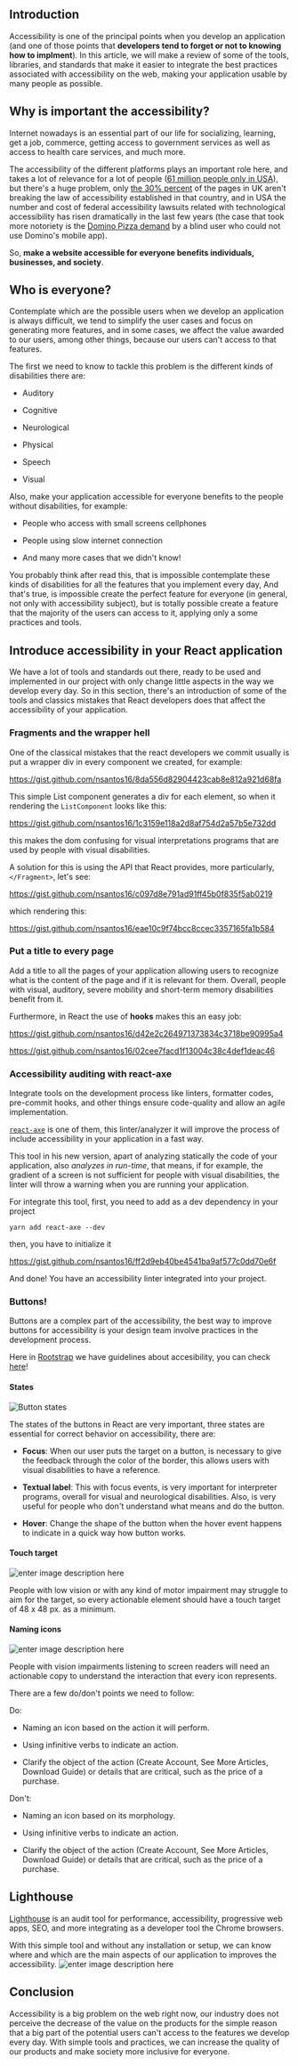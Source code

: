 ## Introduction

Accessibility is one of the principal points when you develop an application (and one of those points that **developers tend to forget or not to knowing how to implment**). In this article, we will make a review of some of the tools, libraries, and standards that make it easier to integrate the best practices associated with accessibility on the web, making your application usable by many people as possible.

## Why is important the accessibility?

Internet nowadays is an essential part of our life for socializing, learning, get a job, commerce, getting access to government services as well as access to health care services, and much more.

The accessibility of the different platforms plays an important role here, and takes a lot of relevance for a lot of people ([61 million people only in USA](https://www.cdc.gov/ncbddd/disabilityandhealth/infographic-disability-impacts-all.html)), but there's a huge problem, only [the 30% percent](https://www.huffingtonpost.co.uk/damiano-la-rocca/website-accessibility_b_9931304.html?guccounter=1&guce_referrer=aHR0cHM6Ly93d3cuZ29vZ2xlLmNvbS8&guce_referrer_sig=AQAAAJobBHy6SubR-65wvVQ3zedOfXuRMmNGMJTpfWR5uVL2FjlWqI6aE9I_a6ewpFB8iI61U7RcYmJ3fYQbGulqkwmRAQNOBUfHhmGfBddbf5k209MMFPvS85Aae4HQLyNocKwZRKw6RWceAuLO5ZF1urVMNX0csJ4rS6TcD9wYA-0d) of the pages in UK aren't breaking the law of accessibility established in that country, and in USA the number and cost of federal accessibility lawsuits related with technological accessibility has risen dramatically in the last few years (the case that took more notoriety is the [Domino Pizza demand](https://equidox.co/blog/robles-vs-dominos-pizza-explained-no-published-guidelines-doesnt-mean-no-standards/) by a blind user who could not use Domino's mobile app).

So, **make a website accessible for everyone benefits individuals, businesses, and society**.

## Who is everyone?

Contemplate which are the possible users when we develop an application is always difficult, we tend to simplify the user cases and focus on generating more features, and in some cases, we affect the value awarded to our users, among other things, because our users can't access to that features.

The first we need to know to tackle this problem is the different kinds of disabilities there are:

- Auditory

- Cognitive

- Neurological

- Physical

- Speech

- Visual

Also, make your application accessible for everyone benefits to the people without disabilities, for example:

- People who access with small screens cellphones

- People using slow internet connection

- And many more cases that we didn't know!

You probably think after read this, that is impossible contemplate these kinds of disabilities for all the features that you implement every day, And that's true, is impossible create the perfect feature for everyone (in general, not only with accessibility subject), but is totally possible create a feature that the majority of the users can access to it, applying only a some practices and tools.

## Introduce accessibility in your React application

We have a lot of tools and standards out there, ready to be used and implemented in our project with only change little aspects in the way we develop every day. So in this section, there's an introduction of some of the tools and classics mistakes that React developers does that affect the accessibility of your application.

### Fragments and the wrapper hell

One of the classical mistakes that the react developers we commit usually is put a wrapper div in every component we created, for example:

https://gist.github.com/nsantos16/8da556d82904423cab8e812a921d68fa

This simple List component generates a div for each element, so when it rendering the `ListComponent` looks like this:

https://gist.github.com/nsantos16/1c3159e118a2d8af754d2a57b5e732dd

this makes the dom confusing for visual interpretations programs that are used by people with visual disabilities.

A solution for this is using the API that React provides, more particularly, `</Fragment>`, let's see:

https://gist.github.com/nsantos16/c097d8e791ad91ff45b0f835f5ab0219

which rendering this:

https://gist.github.com/nsantos16/eae10c9f74bcc8ccec3357165fa1b584

### Put a title to every page

Add a title to all the pages of your application allowing users to recognize what is the content of the page and if it is relevant for them. Overall, people with visual, auditory, severe mobility and short-term memory disabilities benefit from it.

Furthermore, in React the use of **hooks** makes this an easy job:

https://gist.github.com/nsantos16/d42e2c264971373834c3718be90995a4

https://gist.github.com/nsantos16/02cee7facd1f13004c38c4def1deac46

### Accessibility auditing with react-axe

Integrate tools on the development process like linters, formatter codes, pre-commit hooks, and other things ensure code-quality and allow an agile implementation.

[`react-axe`](<[https://github.com/dequelabs/react-axe](https://github.com/dequelabs/react-axe)>) is one of them, this linter/analyzer it will improve the process of include accessibility in your application in a fast way.

This tool in his new version, apart of analyzing statically the code of your application, also _analyzes in run-time_, that means, if for example, the gradient of a screen is not sufficient for people with visual disabilities, the linter will throw a warning when you are running your application.

For integrate this tool, first, you need to add as a dev dependency in your project

```console
yarn add react-axe --dev
```

then, you have to initialize it

https://gist.github.com/nsantos16/ff2d9eb40be4541ba9af577c0dd70e6f

And done! You have an accessibility linter integrated into your project.

### Buttons!

Buttons are a complex part of the accessibility, the best way to improve buttons for accessibility is your design team involve practices in the development process.

Here in [Rootstrap](<[https://www.rootstrap.com/](https://www.rootstrap.com/)>) we have guidelines about accesibility, you can check [here](<[https://www.figma.com/file/BsH7BBDNKPBQnaKdunKtJg/RS-UI-Global-Template](https://www.figma.com/file/BsH7BBDNKPBQnaKdunKtJg/RS-UI-Global-Template)>)!

#### States

![Button states](https://i.ibb.co/N7Cxy7K/Captura-de-Pantalla-2020-07-24-a-la-s-17-59-19.png)

The states of the buttons in React are very important, three states are essential for correct behavior on accessibility, there are:

- **Focus**: When our user puts the target on a button, is necessary to give the feedback through the color of the border, this allows users with visual disabilities to have a reference.

- **Textual label**: This with focus events, is very important for interpreter programs, overall for visual and neurological disabilities. Also, is very useful for people who don't understand what means and do the button.

- **Hover**: Change the shape of the button when the hover event happens to indicate in a quick way how button works.

#### Touch target

![enter image description here](https://i.ibb.co/fQB6NhR/Captura-de-Pantalla-2020-07-24-a-la-s-18-09-01.png)

People with low vision or with any kind of motor impairment may struggle to aim for the target, so every actionable element should have a touch target of 48 x 48 px. as a minimum.

#### Naming icons

![enter image description here](https://i.ibb.co/fH7Gtmy/Captura-de-Pantalla-2020-07-24-a-la-s-18-11-13.png)

People with vision impairments listening to screen readers will need an actionable copy to understand the interaction that every icon represents.

There are a few do/don't points we need to follow:

Do:

- Naming an icon based on the action it will perform.

- Using infinitive verbs to indicate an action.

- Clarify the object of the action (Create Account, See More Articles, Download Guide) or details that are critical, such as the price of a purchase.

Don't:

- Naming an icon based on its morphology.

- Using infinitive verbs to indicate an action.

- Clarify the object of the action (Create Account, See More Articles, Download Guide) or details that are critical, such as the price of a purchase.

## Lighthouse

[Lighthouse](<[https://developers.google.com/web/tools/lighthouse](https://developers.google.com/web/tools/lighthouse)>) is an audit tool for performance, accessibility, progressive web apps, SEO, and more integrating as a developer tool the Chrome browsers.

With this simple tool and without any installation or setup, we can know where and which are the main aspects of our application to improves the accessibility.
![enter image description here](https://developers.google.com/web/tools/lighthouse/images/cdt-report.png)

## Conclusion

Accessibility is a big problem on the web right now, our industry does not perceive the decrease of the value on the products for the simple reason that a big part of the potential users can't access to the features we develop every day. With simple tools and practices, we can increase the quality of our products and make society more inclusive for everyone.
